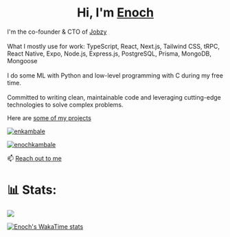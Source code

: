 <h1 align="center">Hi, I'm <a href="https://enkambale.com">Enoch</a></h1>
<p align="left">
I'm the co-founder & CTO of <a href="https://dev.enkambale.com">Jobzy</a>
<br/><br/>
What I mostly use for work: TypeScript, React, Next.js, Tailwind CSS, tRPC, React Native, Expo, Node.js, Express.js, PostgreSQL, Prisma, MongoDB, Mongoose
<br/><br/>
I do some ML with Python and low-level programming with C during my free time. 
<br/><br/>
Committed to writing clean, maintainable code and leveraging cutting-edge technologies to solve complex problems.

Here are <a href="https://dev.enkambale.com">some of my projects</a>


<p align="left"> <a href="https://twitter.com/enkambale" target="blank"><img src="https://img.shields.io/twitter/follow/enkambale?logo=twitter&style=for-the-badge" alt="enkambale" /></a> </p>
<p align="left"><a href="https://www.linkedin.com/in/enochkambale" target="blank"><img src="https://img.shields.io/badge/LinkedIn-0077B5?style=for-the-badge&logo=linkedin&logoColor=white" alt="enochkambale" /></a> </p>

📫 [Reach out to me](https://dev.enkambale.com/#contact)


# 📊 Stats:
![](https://github-readme-streak-stats.herokuapp.com/?user=camballe&theme=dark&hide_border=false) <br/>

[![Enoch's WakaTime stats](https://github-readme-stats.vercel.app/api/wakatime?username=enkambale&theme=dark&layout=compact&custom_title=WakaTime%20Stats%20(Last%207%20Days))](https://github.com/anuraghazra/github-readme-stats)
